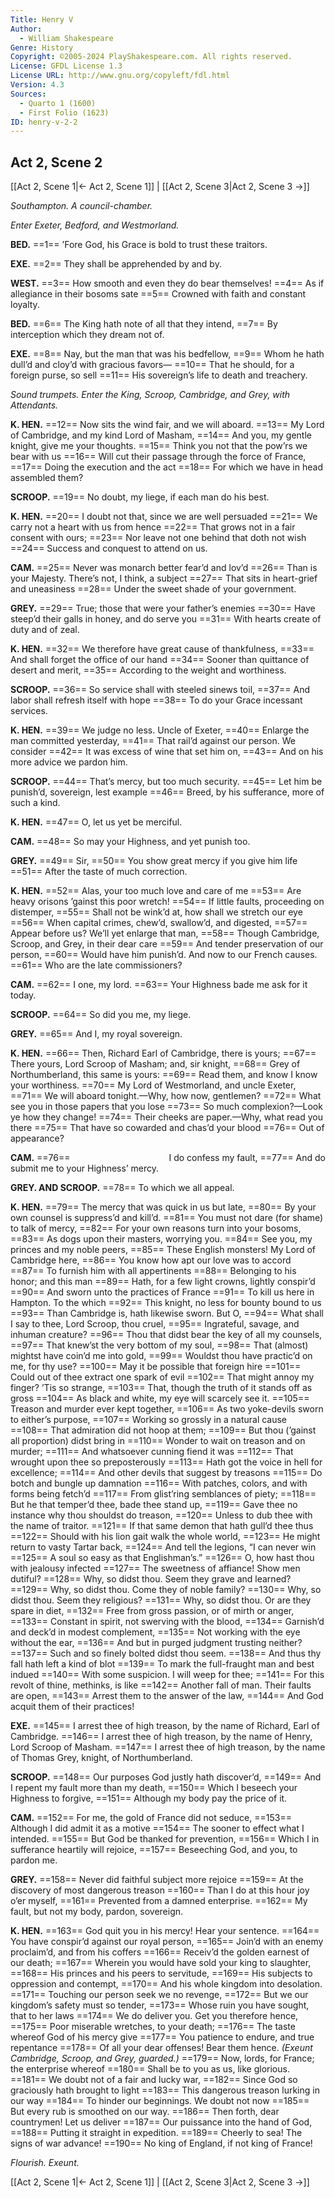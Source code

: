 ```yaml
---
Title: Henry V
Author: 
  - William Shakespeare
Genre: History
Copyright: ©2005-2024 PlayShakespeare.com. All rights reserved.
License: GFDL License 1.3
License URL: http://www.gnu.org/copyleft/fdl.html
Version: 4.3
Sources:
  - Quarto 1 (1600)
  - First Folio (1623)
ID: henry-v-2-2
---
```


## Act 2, Scene 2
[[Act 2, Scene 1|← Act 2, Scene 1]] | [[Act 2, Scene 3|Act 2, Scene 3 →]]

*Southampton. A council-chamber.*

*Enter Exeter, Bedford, and Westmorland.*

**BED.**
==1== ’Fore God, his Grace is bold to trust these traitors.

**EXE.**
==2== They shall be apprehended by and by.

**WEST.**
==3== How smooth and even they do bear themselves!
==4== As if allegiance in their bosoms sate
==5== Crowned with faith and constant loyalty.

**BED.**
==6== The King hath note of all that they intend,
==7== By interception which they dream not of.

**EXE.**
==8== Nay, but the man that was his bedfellow,
==9== Whom he hath dull’d and cloy’d with gracious favors⁠—
==10== That he should, for a foreign purse, so sell
==11== His sovereign’s life to death and treachery.

*Sound trumpets. Enter the King, Scroop, Cambridge, and Grey, with Attendants.*

**K. HEN.**
==12== Now sits the wind fair, and we will aboard.
==13== My Lord of Cambridge, and my kind Lord of Masham,
==14== And you, my gentle knight, give me your thoughts.
==15== Think you not that the pow’rs we bear with us
==16== Will cut their passage through the force of France,
==17== Doing the execution and the act
==18== For which we have in head assembled them?

**SCROOP.**
==19== No doubt, my liege, if each man do his best.

**K. HEN.**
==20== I doubt not that, since we are well persuaded
==21== We carry not a heart with us from hence
==22== That grows not in a fair consent with ours;
==23== Nor leave not one behind that doth not wish
==24== Success and conquest to attend on us.

**CAM.**
==25== Never was monarch better fear’d and lov’d
==26== Than is your Majesty. There’s not, I think, a subject
==27== That sits in heart-grief and uneasiness
==28== Under the sweet shade of your government.

**GREY.**
==29== True; those that were your father’s enemies
==30== Have steep’d their galls in honey, and do serve you
==31== With hearts create of duty and of zeal.

**K. HEN.**
==32== We therefore have great cause of thankfulness,
==33== And shall forget the office of our hand
==34== Sooner than quittance of desert and merit,
==35== According to the weight and worthiness.

**SCROOP.**
==36== So service shall with steeled sinews toil,
==37== And labor shall refresh itself with hope
==38== To do your Grace incessant services.

**K. HEN.**
==39== We judge no less. Uncle of Exeter,
==40== Enlarge the man committed yesterday,
==41== That rail’d against our person. We consider
==42== It was excess of wine that set him on,
==43== And on his more advice we pardon him.

**SCROOP.**
==44== That’s mercy, but too much security.
==45== Let him be punish’d, sovereign, lest example
==46== Breed, by his sufferance, more of such a kind.

**K. HEN.**
==47== O, let us yet be merciful.

**CAM.**
==48== So may your Highness, and yet punish too.

**GREY.**
==49== Sir,
==50== You show great mercy if you give him life
==51== After the taste of much correction.

**K. HEN.**
==52== Alas, your too much love and care of me
==53== Are heavy orisons ’gainst this poor wretch!
==54== If little faults, proceeding on distemper,
==55== Shall not be wink’d at, how shall we stretch our eye
==56== When capital crimes, chew’d, swallow’d, and digested,
==57== Appear before us? We’ll yet enlarge that man,
==58== Though Cambridge, Scroop, and Grey, in their dear care
==59== And tender preservation of our person,
==60== Would have him punish’d. And now to our French causes.
==61== Who are the late commissioners?

**CAM.**
==62== I one, my lord.
==63== Your Highness bade me ask for it today.

**SCROOP.**
==64== So did you me, my liege.

**GREY.**
==65== And I, my royal sovereign.

**K. HEN.**
==66== Then, Richard Earl of Cambridge, there is yours;
==67== There yours, Lord Scroop of Masham; and, sir knight,
==68== Grey of Northumberland, this same is yours:
==69== Read them, and know I know your worthiness.
==70== My Lord of Westmorland, and uncle Exeter,
==71== We will aboard tonight.—Why, how now, gentlemen?
==72== What see you in those papers that you lose
==73== So much complexion?—Look ye how they change!
==74== Their cheeks are paper.—Why, what read you there
==75== That have so cowarded and chas’d your blood
==76== Out of appearance?

**CAM.**
==76==            I do confess my fault,
==77== And do submit me to your Highness’ mercy.

**GREY. AND SCROOP.**
==78== To which we all appeal.

**K. HEN.**
==79== The mercy that was quick in us but late,
==80== By your own counsel is suppress’d and kill’d.
==81== You must not dare (for shame) to talk of mercy,
==82== For your own reasons turn into your bosoms,
==83== As dogs upon their masters, worrying you.
==84== See you, my princes and my noble peers,
==85== These English monsters! My Lord of Cambridge here,
==86== You know how apt our love was to accord
==87== To furnish him with all appertinents
==88== Belonging to his honor; and this man
==89== Hath, for a few light crowns, lightly conspir’d
==90== And sworn unto the practices of France
==91== To kill us here in Hampton. To the which
==92== This knight, no less for bounty bound to us
==93== Than Cambridge is, hath likewise sworn. But O,
==94== What shall I say to thee, Lord Scroop, thou cruel,
==95== Ingrateful, savage, and inhuman creature?
==96== Thou that didst bear the key of all my counsels,
==97== That knew’st the very bottom of my soul,
==98== That (almost) mightst have coin’d me into gold,
==99== Wouldst thou have practic’d on me, for thy use?
==100== May it be possible that foreign hire
==101== Could out of thee extract one spark of evil
==102== That might annoy my finger? ’Tis so strange,
==103== That, though the truth of it stands off as gross
==104== As black and white, my eye will scarcely see it.
==105== Treason and murder ever kept together,
==106== As two yoke-devils sworn to either’s purpose,
==107== Working so grossly in a natural cause
==108== That admiration did not hoop at them;
==109== But thou (’gainst all proportion) didst bring in
==110== Wonder to wait on treason and on murder;
==111== And whatsoever cunning fiend it was
==112== That wrought upon thee so preposterously
==113== Hath got the voice in hell for excellence;
==114== And other devils that suggest by treasons
==115== Do botch and bungle up damnation
==116== With patches, colors, and with forms being fetch’d
==117== From glist’ring semblances of piety;
==118== But he that temper’d thee, bade thee stand up,
==119== Gave thee no instance why thou shouldst do treason,
==120== Unless to dub thee with the name of traitor.
==121== If that same demon that hath gull’d thee thus
==122== Should with his lion gait walk the whole world,
==123== He might return to vasty Tartar back,
==124== And tell the legions, “I can never win
==125== A soul so easy as that Englishman’s.”
==126== O, how hast thou with jealousy infected
==127== The sweetness of affiance! Show men dutiful?
==128== Why, so didst thou. Seem they grave and learned?
==129== Why, so didst thou. Come they of noble family?
==130== Why, so didst thou. Seem they religious?
==131== Why, so didst thou. Or are they spare in diet,
==132== Free from gross passion, or of mirth or anger,
==133== Constant in spirit, not swerving with the blood,
==134== Garnish’d and deck’d in modest complement,
==135== Not working with the eye without the ear,
==136== And but in purged judgment trusting neither?
==137== Such and so finely bolted didst thou seem.
==138== And thus thy fall hath left a kind of blot
==139== To mark the full-fraught man and best indued
==140== With some suspicion. I will weep for thee;
==141== For this revolt of thine, methinks, is like
==142== Another fall of man. Their faults are open,
==143== Arrest them to the answer of the law,
==144== And God acquit them of their practices!

**EXE.**
==145== I arrest thee of high treason, by the name of Richard, Earl of Cambridge.
==146== I arrest thee of high treason, by the name of Henry, Lord Scroop of Masham.
==147== I arrest thee of high treason, by the name of Thomas Grey, knight, of Northumberland.

**SCROOP.**
==148== Our purposes God justly hath discover’d,
==149== And I repent my fault more than my death,
==150== Which I beseech your Highness to forgive,
==151== Although my body pay the price of it.

**CAM.**
==152== For me, the gold of France did not seduce,
==153== Although I did admit it as a motive
==154== The sooner to effect what I intended.
==155== But God be thanked for prevention,
==156== Which I in sufferance heartily will rejoice,
==157== Beseeching God, and you, to pardon me.

**GREY.**
==158== Never did faithful subject more rejoice
==159== At the discovery of most dangerous treason
==160== Than I do at this hour joy o’er myself,
==161== Prevented from a damned enterprise.
==162== My fault, but not my body, pardon, sovereign.

**K. HEN.**
==163== God quit you in his mercy! Hear your sentence.
==164== You have conspir’d against our royal person,
==165== Join’d with an enemy proclaim’d, and from his coffers
==166== Receiv’d the golden earnest of our death;
==167== Wherein you would have sold your king to slaughter,
==168== His princes and his peers to servitude,
==169== His subjects to oppression and contempt,
==170== And his whole kingdom into desolation.
==171== Touching our person seek we no revenge,
==172== But we our kingdom’s safety must so tender,
==173== Whose ruin you have sought, that to her laws
==174== We do deliver you. Get you therefore hence,
==175== Poor miserable wretches, to your death;
==176== The taste whereof God of his mercy give
==177== You patience to endure, and true repentance
==178== Of all your dear offenses! Bear them hence.
*(Exeunt Cambridge, Scroop, and Grey, guarded.)*
==179== Now, lords, for France; the enterprise whereof
==180== Shall be to you as us, like glorious.
==181== We doubt not of a fair and lucky war,
==182== Since God so graciously hath brought to light
==183== This dangerous treason lurking in our way
==184== To hinder our beginnings. We doubt not now
==185== But every rub is smoothed on our way.
==186== Then forth, dear countrymen! Let us deliver
==187== Our puissance into the hand of God,
==188== Putting it straight in expedition.
==189== Cheerly to sea! The signs of war advance!
==190== No king of England, if not king of France!

*Flourish. Exeunt.*

[[Act 2, Scene 1|← Act 2, Scene 1]] | [[Act 2, Scene 3|Act 2, Scene 3 →]]
